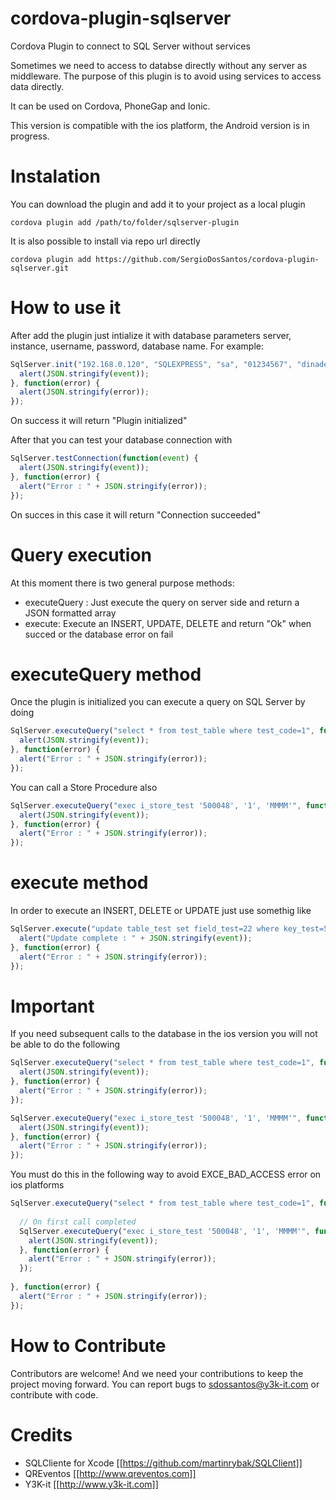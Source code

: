 # cordova-plugin-sqlserver
Cordova Plugin to connect to SQL Server without services

Sometimes we need to access to databse directly without any server as middleware. 
The purpose of this plugin is to avoid using services to access data directly.

It can be used on Cordova, PhoneGap and Ionic.

This version is compatible with the ios platform, the Android version is in progress.

# Instalation

  You can download the plugin and add it to your project as a local plugin
  
```
cordova plugin add /path/to/folder/sqlserver-plugin
```

  It is also possible to install via repo url directly
  
```
cordova plugin add https://github.com/SergioDosSantos/cordova-plugin-sqlserver.git
```

# How to use it

  After add the plugin just intialize it with database parameters server, instance, username, password, database name. For example:

```javascript
SqlServer.init("192.168.0.120", "SQLEXPRESS", "sa", "01234567", "dinademo", function(event) {
  alert(JSON.stringify(event));
}, function(error) {
  alert(JSON.stringify(error));
});
```

On success it will return "Plugin initialized"

After that you can test your database connection with

```javascript
SqlServer.testConnection(function(event) {
  alert(JSON.stringify(event));
}, function(error) {
  alert("Error : " + JSON.stringify(error));
});				
```
On succes in this case it will return "Connection succeeded"

# Query execution

At this moment there is two general purpose methods:

* executeQuery : Just execute the query on server side and return a JSON formatted array
* execute: Execute an INSERT, UPDATE, DELETE and return "Ok" when succed or the database error on fail

# executeQuery method 

Once the plugin is initialized you can execute a query on SQL Server by doing 

```javascript
SqlServer.executeQuery("select * from test_table where test_code=1", function(event) {
  alert(JSON.stringify(event));
}, function(error) {
  alert("Error : " + JSON.stringify(error));
});				
```
 
You can call a Store Procedure also

```javascript
SqlServer.executeQuery("exec i_store_test '500048', '1', 'MMMM'", function(event) {
  alert(JSON.stringify(event));
}, function(error) {
  alert("Error : " + JSON.stringify(error));
});
```
 
# execute method

In order to execute an INSERT, DELETE or UPDATE just use somethig like

```javascript
SqlServer.execute("update table_test set field_test=22 where key_test=500048", function(event) {
  alert("Update complete : " + JSON.stringify(event));
}, function(error) {
  alert("Error : " + JSON.stringify(error));
});
```

# Important
  
If you need subsequent calls to the database in the ios version you will not be able to do the following

```javascript
SqlServer.executeQuery("select * from test_table where test_code=1", function(event) {
  alert(JSON.stringify(event));
}, function(error) {
  alert("Error : " + JSON.stringify(error));
});				

SqlServer.executeQuery("exec i_store_test '500048', '1', 'MMMM'", function(event) {
  alert(JSON.stringify(event));
}, function(error) {
  alert("Error : " + JSON.stringify(error));
});
```

You must do this in the following way to avoid EXCE_BAD_ACCESS error on ios platforms

```javascript
SqlServer.executeQuery("select * from test_table where test_code=1", function(event) {
    
  // On first call completed
  SqlServer.executeQuery("exec i_store_test '500048', '1', 'MMMM'", function(event) {
    alert(JSON.stringify(event));
  }, function(error) {
    alert("Error : " + JSON.stringify(error));
  });
  
}, function(error) {
  alert("Error : " + JSON.stringify(error));
});				

```

# How to Contribute

Contributors are welcome! And we need your contributions to keep the project moving forward. 
You can report bugs to sdossantos@y3k-it.com or contribute with code.

# Credits

* SQLCliente for Xcode [[https://github.com/martinrybak/SQLClient]]
* QREventos [[http://www.qreventos.com]]
* Y3K-it [[http://www.y3k-it.com]]
